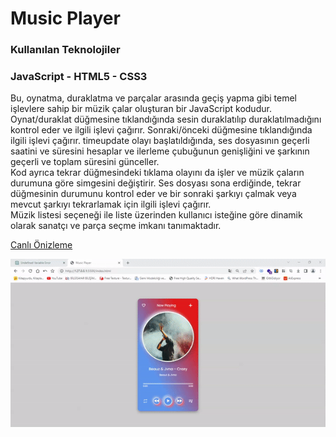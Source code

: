 <h1>Music Player</h1>

<h3>Kullanılan Teknolojiler</h3>
<h3>JavaScript - HTML5 - CSS3</h3>

<p>
    Bu, oynatma, duraklatma ve parçalar arasında geçiş yapma gibi temel işlevlere sahip bir müzik çalar oluşturan bir JavaScript kodudur.</br>
    Oynat/duraklat düğmesine tıklandığında sesin duraklatılıp duraklatılmadığını kontrol eder ve ilgili işlevi çağırır. Sonraki/önceki düğmesine tıklandığında ilgili işlevi çağırır. timeupdate olayı başlatıldığında, ses dosyasının geçerli saatini ve süresini hesaplar ve ilerleme çubuğunun genişliğini ve şarkının geçerli ve toplam süresini günceller.</br>
    Kod ayrıca tekrar düğmesindeki tıklama olayını da işler ve müzik çaların durumuna göre simgesini değiştirir. Ses dosyası sona erdiğinde, tekrar düğmesinin durumunu kontrol eder ve bir sonraki şarkıyı çalmak veya mevcut şarkıyı tekrarlamak için ilgili işlevi çağırır.</br>
    Müzik listesi seçeneği ile liste üzerinden kullanıcı isteğine göre dinamik olarak sanatçı ve parça seçme imkanı tanımaktadır.
</p>

<a href="https://js-music-player1.netlify.app/">Canlı Önizleme</a>

<img src="images/screen.gif" alt="">
